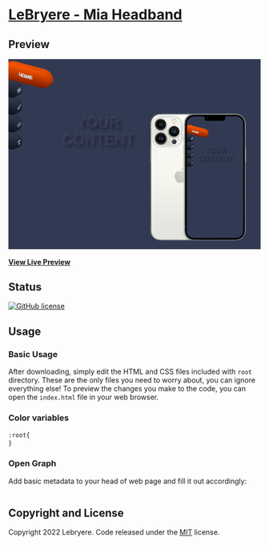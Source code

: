 # [LeBryere - Mia Headband](https://lebryere.github.io/headband/)

## Preview

[![Resume Preview](https://raw.githubusercontent.com/LeBryere/3D-menu/master/preview.png)](https://lebryere.github.io/headband/)

**[View Live Preview](https://lebryere.github.io/headband/)**

## Status

[![GitHub license](https://img.shields.io/badge/license-MIT-green?&style=plastic)](https://raw.githubusercontent.com/LeBryere/headband/master/LICENSE)

## Usage

### Basic Usage

After downloading, simply edit the HTML and CSS files included with `root` directory. These are the only files you need to worry about, you can ignore everything else! To preview the changes you make to the code, you can open the `index.html` file in your web browser.

### Color variables
```
:root{
}
```

### Open Graph

Add basic metadata to your head of web page and fill it out accordingly:
```

```
 
## Copyright and License

Copyright 2022 Lebryere. Code released under the [MIT](https://raw.githubusercontent.com/LeBryere/headband/master/LICENSE) license.
